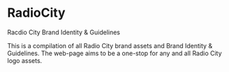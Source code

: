 # RadioCity
Racdio City Brand Identity &amp; Guidelines

This is a compilation of all Radio City brand assets and Brand Identity & Guidelines.
The web-page aims to be a one-stop for any and all Radio City logo assets.
